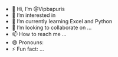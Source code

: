 - 👋 Hi, I’m @Vipbapuris
- 👀 I’m interested in 
- 🌱 I’m currently learning Excel and Python 
- 💞️ I’m looking to collaborate on ...
- 📫 How to reach me ...
- 😄 Pronouns: 
- ⚡ Fun fact: ...

<!---
Vipbapuris/Vipbapuris is a ✨ special ✨ repository because its `README.md` (this file) appears on your GitHub profile.
You can click the Preview link to take a look at your changes.
--->
